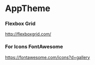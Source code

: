 # AppTheme

### Flexbox Grid

http://flexboxgrid.com/

### For Icons FontAwesome

https://fontawesome.com/icons?d=gallery
